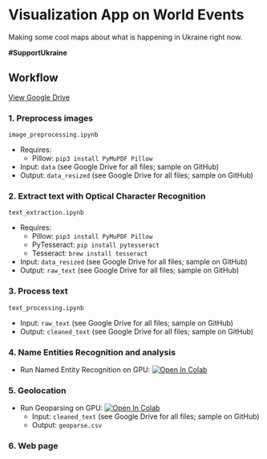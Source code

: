 # Visualization App on World Events

Making some cool maps about what is happening in Ukraine right now.

**#SupportUkraine**

## Workflow

[View Google Drive](https://drive.google.com/drive/folders/19LlSZPHSBr38YvoHUiRmO_9do4jt-lCX?usp=sharing)

### 1. Preprocess images

`image_preprocessing.ipynb`
- Requires: 
	- Pillow: `pip3 install PyMuPDF Pillow`
- Input: `data` (see Google Drive for all files; sample on GitHub)
- Output: `data_resized` (see Google Drive for all files; sample on GitHub)

### 2. Extract text with Optical Character Recognition

`text_extraction.ipynb`
- Requires:
	- Pillow: `pip3 install PyMuPDF Pillow`
	- PyTesseract: `pip install pytesseract`
	- Tesseract: `brew install tesseract`
- Input: `data_resized` (see Google Drive for all files; sample on GitHub)
- Output: `raw_text` (see Google Drive for all files; sample on GitHub)

### 3. Process text

`text_processing.ipynb`
- Input: `raw_text` (see Google Drive for all files; sample on GitHub)
- Output: `cleaned_text` (see Google Drive for all files; sample on GitHub)

### 4. Name Entities Recognition and analysis

- Run Named Entity Recognition on GPU: [![Open In Colab](https://colab.research.google.com/assets/colab-badge.svg)](https://colab.research.google.com//github/alexdseo/Visualization-App-on-World-Events/blob/master/NER.ipynb)

### 5. Geolocation

- Run Geoparsing on GPU: [![Open In Colab](https://colab.research.google.com/assets/colab-badge.svg)](https://colab.research.google.com//github/alexdseo/Visualization-App-on-World-Events/blob/master/geoparsing.ipynb)
	- Input: `cleaned_text` (see Google Drive for all files; sample on GitHub)
	- Output: `geoparse.csv`

### 6. Web page
